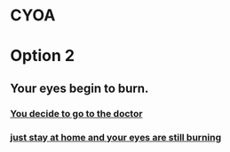 # CYOA
# Option 2
## Your eyes begin to burn.

### [You decide to go to the doctor](outcome/eyes1.md)
### [just stay at home and your eyes are still burning](outcome/eyes2.md)